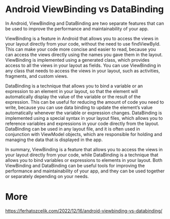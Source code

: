 # Android ViewBinding vs DataBinding

In Android, ViewBinding and DataBinding are two separate features that can be used to improve the performance and maintainability of your app.

ViewBinding is a feature in Android that allows you to access the views in your layout directly from your code, without the need to use findViewById. This can make your code more concise and easier to read, because you can access the views directly using the names you gave them in the layout. ViewBinding is implemented using a generated class, which provides access to all the views in your layout as fields. You can use ViewBinding in any class that needs to access the views in your layout, such as activities, fragments, and custom views.

DataBinding is a technique that allows you to bind a variable or an expression to an element in your layout, so that the element will automatically display the value of the variable or the result of the expression. This can be useful for reducing the amount of code you need to write, because you can use data binding to update the element’s value automatically whenever the variable or expression changes. DataBinding is implemented using a special syntax in your layout files, which allows you to reference variables and expressions in your code directly from the layout. DataBinding can be used in any layout file, and it is often used in conjunction with ViewModel objects, which are responsible for holding and managing the data that is displayed in the app.

In summary, ViewBinding is a feature that allows you to access the views in your layout directly from your code, while DataBinding is a technique that allows you to bind variables or expressions to elements in your layout. Both ViewBinding and DataBinding can be useful tools for improving the performance and maintainability of your app, and they can be used together or separately depending on your needs.

# More
https://ferhatozcelik.com/2022/12/16/android-viewbinding-vs-databinding/
